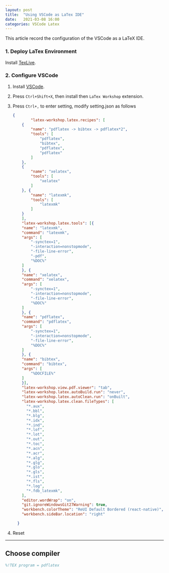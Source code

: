 ```yaml
---
layout: post
title:  "Using VSCode as LaTex IDE"
date:   2021-03-08 16:00 
categories: VSCode Latex
---
```


This article record the configuration of the VSCode as a LaTeX IDE.

### 1. Deploy LaTex Environment

Install [TexLive](https://www.tug.org/texlive/).

### 2. Configure VSCode

1. Install [VSCode](https://code.visualstudio.com/).

2.  Press `Ctrl+Shift+X`, then install then `LaTex Workshop` extension.

3. Press `Ctrl+,` to enter setting,  modify setting.json as follows

   ```json
   {
           "latex-workshop.latex.recipes": [
       {
           "name": "pdflatex -> bibtex -> pdflatex*2",
           "tools": [
               "pdflatex",
               "bibtex",
               "pdflatex",
               "pdflatex"
           ]
       },
       {
           "name": "xelatex",
           "tools": [
               "xelatex"
           ]
       }, {
           "name": "latexmk",
           "tools": [
               "latexmk"
           ]
       }
       ],
       "latex-workshop.latex.tools": [{
       "name": "latexmk",
       "command": "latexmk",
       "args": [
           "-synctex=1",
           "-interaction=nonstopmode",
           "-file-line-error",
           "-pdf",
           "%DOC%"
       ]
       }, {
       "name": "xelatex",
       "command": "xelatex",
       "args": [
           "-synctex=1",
           "-interaction=nonstopmode",
           "-file-line-error",
           "%DOC%"
       ]
       }, {
       "name": "pdflatex",
       "command": "pdflatex",
       "args": [
           "-synctex=1",
           "-interaction=nonstopmode",
           "-file-line-error",
           "%DOC%"
       ]
       }, {
       "name": "bibtex",
       "command": "bibtex",
       "args": [
           "%DOCFILE%"
       ]
       }],
       "latex-workshop.view.pdf.viewer": "tab",
       "latex-workshop.latex.autoBuild.run": "never", 
       "latex-workshop.latex.autoClean.run": "onBuilt", 
       "latex-workshop.latex.clean.fileTypes": [
         "*.aux",
         "*.bbl",
         "*.blg",
         "*.idx",
         "*.ind",
         "*.lof",
         "*.lot",
         "*.out",
         "*.toc",
         "*.acn",
         "*.acr",
         "*.alg",
         "*.glg",
         "*.glo",
         "*.gls",
         "*.ist",
         "*.fls",
         "*.log",
         "*.fdb_latexmk",
       ],
       "editor.wordWrap": "on",
       "git.ignoreWindowsGit27Warning": true,
       "workbench.colorTheme": "ReUI Default Bordered (react-native)",
       "workbench.sideBar.location": "right"
   
     }
   ```

4. Reset

   

---

## Choose compiler

```latex
%!TEX program = pdflatex
```


